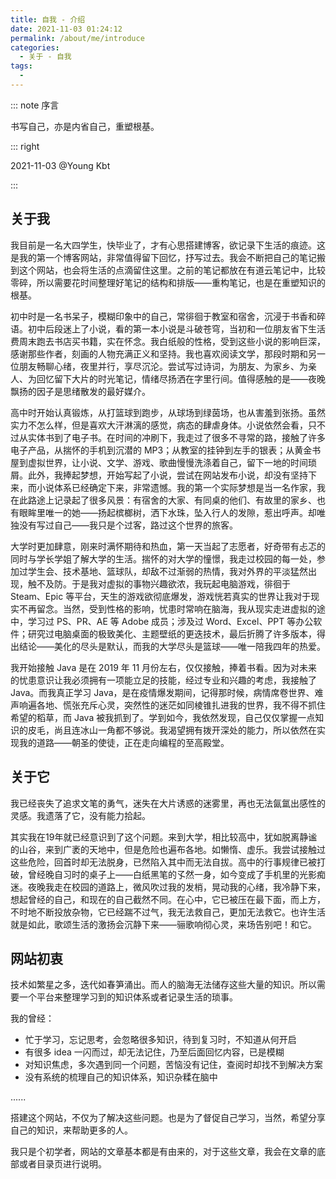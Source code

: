 ```yaml
---
title: 自我 - 介绍
date: 2021-11-03 01:24:12
permalink: /about/me/introduce
categories:
  - 关于 - 自我
tags:
  - 
---
```




::: note 序言

书写自己，亦是内省自己，重塑根基。

::: right

2021-11-03 @Young Kbt

:::



<!-- more -->


## 关于我

我目前是一名大四学生，快毕业了，才有心思搭建博客，欲记录下生活的痕迹。这是我的第一个博客网站，非常值得留下回忆，抒写过去。我会不断把自己的笔记搬到这个网站，也会将生活的点滴留住这里。之前的笔记都放在有道云笔记中，比较零碎，所以需要花时间整理好笔记的结构和排版——重构笔记，也是在重塑知识的根基。

初中时是一名书呆子，模糊印象中的自己，常徘徊于教室和宿舍，沉浸于书香和碎语。初中后段迷上了小说，看的第一本小说是斗破苍穹，当初和一位朋友省下生活费周末跑去书店买书籍，实在怀念。我白纸般的性格，受到这些小说的影响巨深，感谢那些作者，刻画的人物充满正义和坚持。我也喜欢阅读文学，那段时期和另一位朋友畅聊心绪，夜里并行，享尽沉沦。尝试写过诗词，为朋友、为家乡、为亲人、为回忆留下大片的时光笔记，情绪尽扬洒在字里行间。值得感触的是——夜晚飘扬的因子是思绪散发的最好媒介。

高中时开始认真锻炼，从打篮球到跑步，从球场到绿茵场，也从害羞到张扬。虽然实力不怎么样，但是喜欢大汗淋漓的感觉，病态的肆虐身体。小说依然会看，只不过从实体书到了电子书。在时间的冲刷下，我走过了很多不寻常的路，接触了许多电子产品，从揣怀的手机到沉潜的 MP3；从教室的挂钟到左手的银表；从黄金书屋到虚拟世界，让小说、文学、游戏、歌曲慢慢洗涤着自己，留下一地的时间琐屑。此外，我捧起梦想，开始写起了小说，尝试在网站发布小说，却没有坚持下来，而小说体系已经确定下来，非常遗憾。我的第一个实际梦想是当一名作家，我在此路途上记录起了很多风景：有宿舍的大家、有同桌的他们、有故里的家乡、也有眼眸里唯一的她——扬起槟榔树，洒下水珠，坠入行人的发隙，惹出呼声。却唯独没有写过自己——我只是个过客，路过这个世界的旅客。

大学时更加肆意，刚来时满怀期待和热血，第一天当起了志愿者，好奇带有忐忑的同时与学长学姐了解大学的生活。揣怀的对大学的憧憬，我走过校园的每一处，参加过学生会、技术基地、篮球队，却敌不过渐弱的热情，我对外界的平淡猛然出现，触不及防。于是我对虚拟的事物兴趣欲浓，我玩起电脑游戏，徘徊于 Steam、Epic 等平台，天生的游戏欲彻底爆发，游戏恍若真实的世界让我对于现实不再留念。当然，受到性格的影响，忧患时常响在脑海，我从现实走进虚拟的途中，学习过 PS、PR、AE 等 Adobe 成员；涉及过 Word、Excel、PPT 等办公软件；研究过电脑桌面的极致美化、主题壁纸的更迭技术，最后折腾了许多版本，得出结论——美化的尽头是默认，而我的大学尽头是篮球——唯一陪我四年的热爱。

我开始接触 Java 是在 2019 年 11 月份左右，仅仅接触，捧着书看。因为对未来的忧患意识让我必须拥有一项能立足的技能，经过专业和兴趣的考虑，我接触了 Java。而我真正学习 Java，是在疫情爆发期间，记得那时候，病情席卷世界、难声响遍各地、慌张充斥心灵，突然性的迷茫如同棱锥扎进我的世界，我不得不抓住希望的稻草，而 Java 被我抓到了。学到如今，我依然发现，自己仅仅掌握一点知识的皮毛，尚且连冰山一角都不够说。我渴望拥有拨开深处的能力，所以依然在实现我的道路——朝圣的使徒，正在走向编程的至高殿堂。



## 关于它

我已经丧失了追求文笔的勇气，迷失在大片诱惑的迷雾里，再也无法氤氲出感性的灵感。我遗落了它，没有能力拾起。

其实我在19年就已经意识到了这个问题。来到大学，相比较高中，犹如脱离静谧的山谷，来到广袤的天地中，但是危险也遍布各地。如懒惰、虚乐。我尝试接触过这些危险，回首时却无法脱身，已然陷入其中而无法自拔。高中的行事规律已被打破，曾经晚自习时的桌子上——白纸黑笔的孓然一身，如今变成了手机里的光影痴迷。夜晚我走在校园的道路上，微风吹过我的发梢，晃动我的心绪，我冷静下来，想起曾经的自己，和现在的自己截然不同。在心中，它已被压在最下面，而上方，不时地不断投放杂物，它已经踹不过气，我无法救自己，更加无法救它。也许生活就是如此，歌颂生活的激扬会沉静下来——骊歌响彻心灵，来场告别吧！和它。



## 网站初衷

技术如繁星之多，迭代如春笋涌出。而人的脑海无法储存这些大量的知识。所以需要一个平台来整理学习到的知识体系或者记录生活的琐事。

我的曾经：

- 忙于学习，忘记思考，会忽略很多知识，待到复习时，不知道从何开启
- 有很多 idea 一闪而过，却无法记住，乃至后面回忆内容，已是模糊
- 对知识焦虑，多次遇到同一个问题，苦恼没有记住，查阅时却找不到解决方案
- 没有系统的梳理自己的知识体系，知识杂糅在脑中

......

搭建这个网站，不仅为了解决这些问题。也是为了督促自己学习，当然，希望分享自己的知识，来帮助更多的人。

我只是个初学者，网站的文章基本都是有由来的，对于这些文章，我会在文章的底部或者目录页进行说明。
